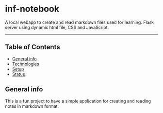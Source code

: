 # inf-notebook
A local webapp to create and read markdown files used for learning.
Flask server using dynamic html file, CSS and JavaScript.

---

## Table of Contents
* [General info](#general-info)
* [Technologies](#technologies)
* [Setup](#setup)
* [Status](#status)

## General info
This is a fun project to have a simple application for creating and reading notes in markdown format. 
 

